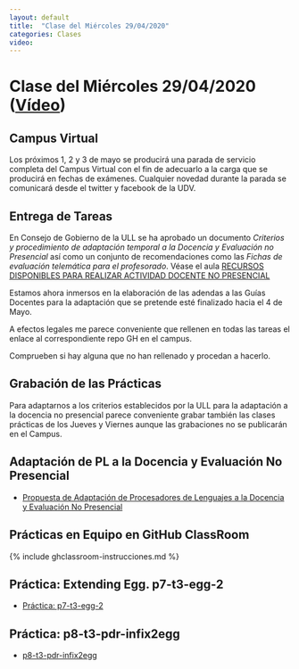 ```yaml
---
layout: default
title:  "Clase del Miércoles 29/04/2020"
categories: Clases
video: 
---
```


# Clase del Miércoles 29/04/2020  ([Vídeo]({{page.video}}))


## Campus Virtual 

Los próximos 1, 2 y 3 de mayo se producirá una parada de servicio completa del Campus Virtual con el fin de adecuarlo a la carga que se producirá en fechas de exámenes. Cualquier novedad durante la parada se comunicará desde el twitter y facebook de la UDV.

## Entrega de Tareas

En Consejo de Gobierno de la ULL se ha aprobado un documento
*Criterios y procedimiento de adaptación temporal a la Docencia y Evaluación no Presencial* 
así como un conjunto de recomendaciones como las *Fichas de evaluación telemática para el profesorado*. Véase el aula [RECURSOS DISPONIBLES PARA
REALIZAR ACTIVIDAD DOCENTE NO PRESENCIAL](https://campusvirtual.ull.es/1920/course/view.php?id=201913946)

Estamos ahora inmersos en la elaboración de las adendas a las Guías Docentes para la adaptación que se pretende  esté finalizado hacia el 4 de Mayo.

A efectos legales me  parece conveniente que rellenen en todas las tareas el enlace al correspondiente repo GH en el campus. 

Comprueben si hay alguna que no han rellenado y procedan a hacerlo.

## Grabación de las Prácticas

Para adaptarnos a los criterios establecidos por la ULL para la adaptación a la docencia no presencial parece conveniente grabar también las clases prácticas de los Jueves y Viernes aunque las grabaciones no se publicarán en el Campus.


## Adaptación de PL a la Docencia y Evaluación No Presencial

* [Propuesta de Adaptación de Procesadores de Lenguajes a la Docencia y Evaluación No Presencial]({{site.baseurl}}/covid19)
  
## Prácticas en Equipo en GitHub ClassRoom

{% include ghclassroom-instrucciones.md %}

## Práctica: Extending Egg. p7-t3-egg-2

* [Práctica: p7-t3-egg-2]({{site.baseurl}}/tema3-analisis-descendente-predictivo-recursivo/practicas/p7-t3-egg-2/)

## Práctica: p8-t3-pdr-infix2egg

* [p8-t3-pdr-infix2egg]({{site.baseurl}}/tema3-analisis-descendente-predictivo-recursivo/practicas/p8-t3-pdr-infix2egg/)